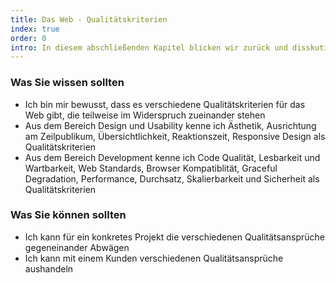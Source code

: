 ```yaml
--- 
title: Das Web - Qualitätskriterien
index: true
order: 0
intro: In diesem abschließenden Kapitel blicken wir zurück und disskutieren verschiedene Qualitätskriterien für Websites und Web Applikationen
---
```



### Was Sie wissen sollten

* Ich bin mir bewusst, dass es verschiedene Qualitätskriterien für das Web gibt, die teilweise im Widerspruch zueinander stehen
* Aus dem Bereich Design und Usability kenne ich Ästhetik, Ausrichtung am Zeilpublikum, Übersichtlichkeit, Reaktionszeit, Responsive Design als Qualitätskriterien
* Aus dem Bereich Development kenne ich Code Qualität, Lesbarkeit und Wartbarkeit, Web Standards, Browser Kompatiblität, Graceful Degradation, Performance, Durchsatz, Skalierbarkeit und Sicherheit als Qualitätskriterien

### Was Sie können sollten

* Ich kann für ein konkretes Projekt die verschiedenen Qualitätsansprüche gegeneinander Abwägen
* Ich kann mit einem Kunden verschiedenen Qualitätsansprüche aushandeln

